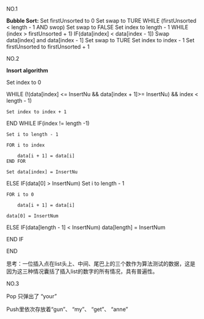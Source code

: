 NO.1 

**Bubble Sort:**
Set firstUnsorted to 0
Set swap to TURE
WHILE (firstUnsorted < length - 1 AND swop)
    Set swap to FALSE
    Set index to length - 1
    WHILE (index > firstUnsorted + 1)
        IF(data[index] < data[index - 1])
            Swap data[index] and data[index - 1]
            Set swap to TURE
        Set index to index - 1
    Set firstUnsorted to firstUnsorted + 1

NO.2

**Insort algorithm**


Set index to 0

WHILE (!(data[index] <= InsertNu && data[index + 1]>= InsertNu) && index < length - 1)

    Set index to index + 1

END WHILE
IF(index != length -1)

    Set i to length - 1

    FOR i to index 

        data[i + 1] = data[i]
    END FOR

    Set data[index] = InsertNu

ELSE IF(data[0] > InsertNum)
    Set i to length - 1

    FOR i to 0

        data[i + 1] = data[i]

    data[0] = InsertNum

ELSE IF(data[length - 1] < InsertNum)
    data[length] = InsertNum

END IF

END

思考：一位插入点在list头上、中间、尾巴上的三个数作为算法测试的数据，这是因为这三种情况囊括了插入list的数字的所有情况，具有普遍性。

NO.3

Pop 只弹出了 “your”

Push里依次存放着“gun”、 “my”、 “get”、 “anne”

    
